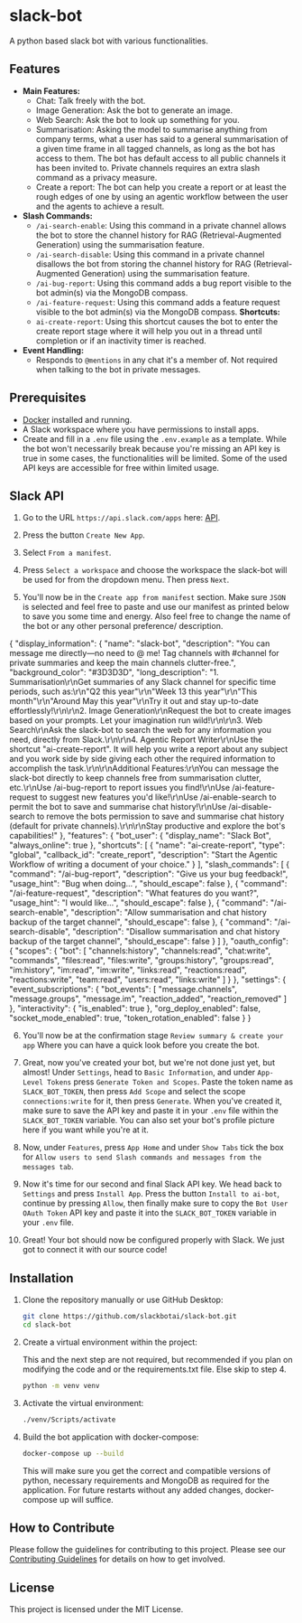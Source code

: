 # slack-bot
A python based slack bot with various functionalities.

## Features
*   **Main Features:**
    * Chat: Talk freely with the bot.
    * Image Generation: Ask the bot to generate an image.
    * Web Search: Ask the bot to look up something for you.
    * Summarisation: Asking the model to summarise anything from company terms, what a user has said to a general summarisation of a given time frame in all tagged channels, as long as the bot has access to them. The bot has default access to all public channels it has been invited to. Private channels requires an extra slash command as a privacy measure.
    * Create a report: The bot can help you create a report or at least the rough edges of one by using an agentic workflow between the user and the agents to achieve a result.
*   **Slash Commands:**
    *   `/ai-search-enable`: Using this command in a private channel allows the bot to store the channel history for RAG (Retrieval-Augmented Generation) using the summarisation feature.
    *   `/ai-search-disable`: Using this command in a private channel disallows the bot from storing the channel history for RAG (Retrieval-Augmented Generation) using the summarisation feature.
    *   `/ai-bug-report`: Using this command adds a bug report visible to the bot admin(s) via the MongoDB compass.
    *   `/ai-feature-request`: Using this command adds a feature request visible to the bot admin(s) via the MongoDB compass.
    **Shortcuts:**
    * `ai-create-report`: Using this shortcut causes the bot to enter the create report stage where it will help you out in a thread until completion or if an inactivity timer is reached.
*   **Event Handling:**
    *   Responds to `@mentions` in any chat it's a member of. Not required when talking to the bot in private messages.

## Prerequisites

*   [Docker](https://www.docker.com/products/docker-desktop) installed and running.
*   A Slack workspace where you have permissions to install apps.
*   Create and fill in a `.env` file using the `.env.example` as a template. While the bot won't necessarily break because you're missing an API key is true in some cases, the functionalities will be limited. Some of the used API keys are accessible for free within limited usage.

## Slack API

1. Go to the URL `https://api.slack.com/apps` here: [API](https://api.slack.com/apps).

2. Press the button `Create New App`.

3. Select `From a manifest`.

4. Press `Select a workspace` and choose the workspace the slack-bot will be used for from the dropdown menu. Then press `Next`.

5. You'll now be in the `Create app from manifest` section. Make sure `JSON` is selected and feel free to paste and use our manifest as printed below to save you some time and energy. Also feel free to change the name of the bot or any other personal preference/ description.

{
    "display_information": {
        "name": "slack-bot",
        "description": "You can message me directly—no need to @ me! Tag channels with #channel for private summaries and keep the main channels clutter-free.",
        "background_color": "#3D3D3D",
        "long_description": "1. Summarisation\r\nGet summaries of any Slack channel for specific time periods, such as:\r\n\"Q2 this year\"\r\n\"Week 13 this year\"\r\n\"This month\"\r\n\"Around May this year\"\r\nTry it out and stay up-to-date effortlessly!\r\n\r\n2. Image Generation\r\nRequest the bot to create images based on your prompts. Let your imagination run wild!\r\n\r\n3. Web Search\r\nAsk the slack-bot to search the web for any information you need, directly from Slack.\r\n\r\n4. Agentic Report Writer\r\nUse the shortcut \"ai-create-report\". It will help you write a report about any subject and you work side by side giving each other the required information to accomplish the task.\r\n\r\nAdditional Features:\r\nYou can message the slack-bot directly to keep channels free from summarisation clutter, etc.\r\nUse /ai-bug-report to report issues you find!\r\nUse /ai-feature-request to suggest new features you'd like!\r\nUse /ai-enable-search to permit the bot to save and summarise chat history!\r\nUse /ai-disable-search to remove the bots permission to save and summarise chat history (default for private channels).\r\n\r\nStay productive and explore the bot's capabilities!"
    },
    "features": {
        "bot_user": {
            "display_name": "Slack Bot",
            "always_online": true
        },
        "shortcuts": [
            {
                "name": "ai-create-report",
                "type": "global",
                "callback_id": "create_report",
                "description": "Start the Agentic Workflow of writing a document of your choice."
            }
        ],
        "slash_commands": [
            {
                "command": "/ai-bug-report",
                "description": "Give us your bug feedback!",
                "usage_hint": "Bug when doing...",
                "should_escape": false
            },
            {
                "command": "/ai-feature-request",
                "description": "What features do you want?",
                "usage_hint": "I would like...",
                "should_escape": false
            },
            {
                "command": "/ai-search-enable",
                "description": "Allow summarisation and chat history backup of the target channel",
                "should_escape": false
            },
            {
                "command": "/ai-search-disable",
                "description": "Disallow summarisation and chat history backup of the target channel",
                "should_escape": false
            }
        ]
    },
    "oauth_config": {
        "scopes": {
            "bot": [
                "channels:history",
                "channels:read",
                "chat:write",
                "commands",
                "files:read",
                "files:write",
                "groups:history",
                "groups:read",
                "im:history",
                "im:read",
                "im:write",
                "links:read",
                "reactions:read",
                "reactions:write",
                "team:read",
                "users:read",
                "links:write"
            ]
        }
    },
    "settings": {
        "event_subscriptions": {
            "bot_events": [
                "message.channels",
                "message.groups",
                "message.im",
                "reaction_added",
                "reaction_removed"
            ]
        },
        "interactivity": {
            "is_enabled": true
        },
        "org_deploy_enabled": false,
        "socket_mode_enabled": true,
        "token_rotation_enabled": false
    }
}

6. You'll now be at the confirmation stage `Review summary & create your app` Where you can have a quick look before you create the bot.

7. Great, now you've created your bot, but we're not done just yet, but almost! Under `Settings`, head to `Basic Information`, and under `App-Level Tokens` press `Generate Token and Scopes`. Paste the token name as `SLACK_BOT_TOKEN`, then press `Add Scope` and select the scope `connections:write` for it, then press `Generate`. When you've created it, make sure to save the API key and paste it in your `.env` file within the `SLACK_BOT_TOKEN` variable.
You can also set your bot's profile picture here if you want while you're at it.

8. Now, under `Features`, press `App Home` and under `Show Tabs` tick the box for `Allow users to send Slash commands and messages from the messages tab`.

9. Now it's time for our second and final Slack API key. We head back to `Settings` and press `Install App`. Press the button `Install to ai-bot`, continue by pressing `Allow`, then finally make sure to copy the `Bot User OAuth Token` API key and paste it into the `SLACK_BOT_TOKEN` variable in your `.env` file.

10. Great! Your bot should now be configured properly with Slack. We just got to connect it with our source code!

## Installation

1. Clone the repository manually or use GitHub Desktop:

    ```bash
    git clone https://github.com/slackbotai/slack-bot.git
    cd slack-bot
    ```

2. Create a virtual environment within the project:

    This and the next step are not required, but recommended if you plan on modifying the code and or the requirements.txt file. Else skip to step 4.

    ```bash
    python -m venv venv
    ```

3. Activate the virtual environment:

    ```bash
    ./venv/Scripts/activate
    ```

4. Build the bot application with docker-compose:

    ```bash
    docker-compose up --build
    ```

    This will make sure you get the correct and compatible versions of python,
    necessary requirements and MongoDB as required for the application. For
    future restarts without any added changes, docker-compose up will suffice.

## How to Contribute

Please follow the guidelines for contributing to this project.
Please see our [Contributing Guidelines](HOW_TO_CONTRIBUTE.md) for details on
how to get involved.

## License

This project is licensed under the MIT License.
